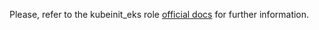 Please, refer to the kubeinit_eks role
[official docs](https://kubeinit.github.io/kubeinit/roles/role-kubeinit_eks.html)
for further information.
